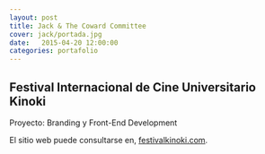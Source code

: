 ```yaml
---
layout: post
title: Jack & The Coward Committee
cover: jack/portada.jpg
date:   2015-04-20 12:00:00
categories: portafolio
---
```


## Festival Internacional de Cine Universitario Kinoki

Proyecto: Branding y Front-End Development

El sitio web puede consultarse en, [festivalkinoki.com](http://festivalkinoki.com).



